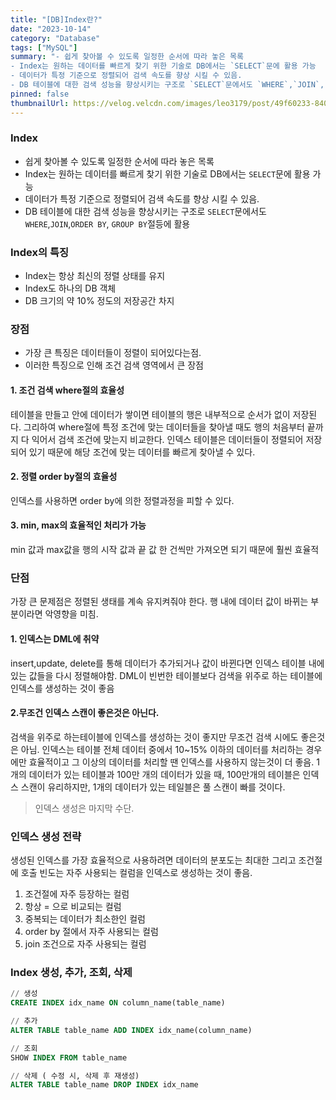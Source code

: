 ```yaml
---
title: "[DB]Index란?"
date: "2023-10-14"
category: "Database"
tags: ["MySQL"]
summary: "- 쉽게 찾아볼 수 있도록 일정한 순서에 따라 놓은 목록
- Index는 원하는 데이터를 빠르게 찾기 위한 기술로 DB에서는 `SELECT`문에 활용 가능
- 데이터가 특정 기준으로 정렬되어 검색 속도를 향상 시킬 수 있음.
- DB 테이블에 대한 검색 성능을 향상시키는 구조로 `SELECT`문에서도 `WHERE`,`JOIN`,`ORDER BY`, `GROUP BY`절등에 활용"
pinned: false
thumbnailUrl: https://velog.velcdn.com/images/leo3179/post/49f60233-840e-435d-a175-2d63d725c403/image.png
---
```


### Index

- 쉽게 찾아볼 수 있도록 일정한 순서에 따라 놓은 목록
- Index는 원하는 데이터를 빠르게 찾기 위한 기술로 DB에서는 `SELECT`문에 활용 가능
- 데이터가 특정 기준으로 정렬되어 검색 속도를 향상 시킬 수 있음.
- DB 테이블에 대한 검색 성능을 향상시키는 구조로 `SELECT`문에서도 `WHERE`,`JOIN`,`ORDER BY`, `GROUP BY`절등에 활용

### Index의 특징

- Index는 항상 최신의 정렬 상태를 유지
- Index도 하나의 DB 객체
- DB 크기의 약 10% 정도의 저장공간 차지

### 장점

- 가장 큰 특징은 데이터들이 정렬이 되어있다는점.
- 이러한 특징으로 인해 조건 검색 영역에서 큰 장점

#### 1. 조건 검색 where절의 효율성

테이블을 만들고 안에 데이터가 쌓이면 테이블의 행은 내부적으로 순서가 없이 저장된다.
그리하여 where절에 특정 조건에 맞는 데이터들을 찾아낼 때도 행의 처음부터 끝까지 다 익어서 검색 조건에 맞는지 비교한다.
인덱스 테이블은 데이터들이 정렬되어 저장되어 있기 때문에 해당 조건에 맞는 데이터를 빠르게 찾아낼 수 있다.

#### 2. 정렬 order by절의 효율성

인덱스를 사용하면 order by에 의한 정렬과정을 피할 수 있다.

#### 3. min, max의 효율적인 처리가 가능

min 값과 max값을 행의 시작 값과 끝 값 한 건씩만 가져오면 되기 때문에 훨씬 효율적

### 단점

가장 큰 문제점은 정렬된 생태를 계속 유지켜줘야 한다. 행 내에 데이터 값이 바뀌는 부분이라면 악영향을 미침.

#### 1. 인덱스는 DML에 취약

insert,update, delete를 통해 데이터가 추가되거나 값이 바뀐다면 인덱스 테이블 내에 있는 값들을 다시 정렬해야함. DML이 빈번한 테이블보다 검색을 위주로 하는 테이블에 인덱스를 생성하는 것이 좋음

#### 2.무조건 인덱스 스캔이 좋은것은 아닌다.

검색을 위주로 하는테이블에 인덱스를 생성하는 것이 좋지만 무조건 검색 시에도 좋은것은 아님.
인덱스는 테이블 전체 데이터 중에서 10~15% 이하의 데이터를 처리하는 경우에만 효율적이고
그 이상의 데이터를 처리할 땐 인덱스를 사용하지 않는것이 더 좋음.
1개의 데이터가 있는 테이블과 100만 개의 데이터가 있을 때, 100만개의 테이블은 인덱스 스캔이 유리하지만, 1개의 데이터가 있는 테일블은 풀 스캔이 빠를 것이다.

> 인덱스 생성은 마지막 수단.

### 인덱스 생성 전략

생성된 인덱스를 가장 효율적으로 사용하려면 데이터의 분포도는 최대한 그리고 조건절에 호출 빈도는 자주 사용되는 컬럼을 인덱스로 생성하는 것이 좋음.

1. 조건절에 자주 등장하는 컬럼
2. 항상 = 으로 비교되는 컬럼
3. 중복되는 데이터가 최소한인 컬럼
4. order by 절에서 자주 사용되는 컬럼
5. join 조건으로 자주 사용되는 컬럼

### Index 생성, 추가, 조회, 삭제

```sql
// 생성
CREATE INDEX idx_name ON column_name(table_name)

// 추가
ALTER TABLE table_name ADD INDEX idx_name(column_name)

// 조회
SHOW INDEX FROM table_name

// 삭제 ( 수정 시, 삭제 후 재생성)
ALTER TABLE table_name DROP INDEX idx_name
```

